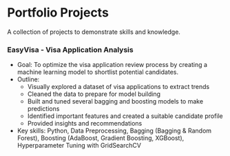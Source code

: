 # Portfolio Projects
A collection of projects to demonstrate skills and knowledge.
### EasyVisa - Visa Application Analysis
- Goal: To optimize the visa application review process by creating a machine learning model to shortlist potential candidates.
- Outline:
  - Visually explored a dataset of visa applications to extract trends
  - Cleaned the data to prepare for model building
  - Built and tuned several bagging and boosting models to make predictions
  - Identified important features and created a suitable candidate profile
  - Provided insights and recommendations
- Key skills: Python, Data Preprocessing, Bagging (Bagging & Random Forest), Boosting (AdaBoost, Gradient Boosting, XGBoost), Hyperparameter Tuning with GridSearchCV
